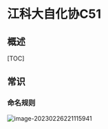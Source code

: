 # 江科大自化协C51

## 概述

[TOC]

## 常识

### 命名规则

![image-20230226221115941](https://typora-notes-codervv.oss-cn-shanghai.aliyuncs.com/img_for_typora/image-20230226221115941.png)
